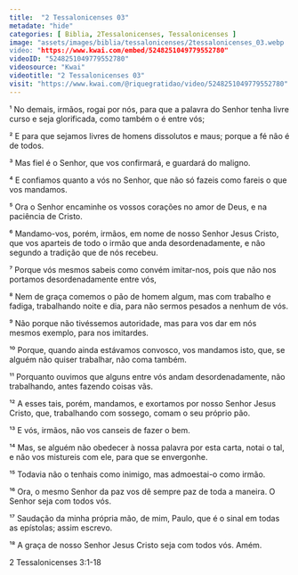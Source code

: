 ```yaml
---
title:  "2 Tessalonicenses 03"
metadate: "hide"
categories: [ Biblia, 2Tessalonicenses, Tessalonicenses ]
image: "assets/images/biblia/tessalonicenses/2tessalonicenses_03.webp
video: "https://www.kwai.com/embed/5248251049779552780"
videoID: "5248251049779552780"
videosource: "Kwai"
videotitle: "2 Tessalonicenses 03"
visit: "https://www.kwai.com/@riquegratidao/video/5248251049779552780"
---
```




¹ No demais, irmãos, rogai por nós, para que a palavra do Senhor tenha livre curso e seja glorificada, como também o é entre vós;

² E para que sejamos livres de homens dissolutos e maus; porque a fé não é de todos.

³ Mas fiel é o Senhor, que vos confirmará, e guardará do maligno.

⁴ E confiamos quanto a vós no Senhor, que não só fazeis como fareis o que vos mandamos.

⁵ Ora o Senhor encaminhe os vossos corações no amor de Deus, e na paciência de Cristo.

⁶ Mandamo-vos, porém, irmãos, em nome de nosso Senhor Jesus Cristo, que vos aparteis de todo o irmão que anda desordenadamente, e não segundo a tradição que de nós recebeu.

⁷ Porque vós mesmos sabeis como convém imitar-nos, pois que não nos portamos desordenadamente entre vós,

⁸ Nem de graça comemos o pão de homem algum, mas com trabalho e fadiga, trabalhando noite e dia, para não sermos pesados a nenhum de vós.

⁹ Não porque não tivéssemos autoridade, mas para vos dar em nós mesmos exemplo, para nos imitardes.

¹⁰ Porque, quando ainda estávamos convosco, vos mandamos isto, que, se alguém não quiser trabalhar, não coma também.

¹¹ Porquanto ouvimos que alguns entre vós andam desordenadamente, não trabalhando, antes fazendo coisas vãs.

¹² A esses tais, porém, mandamos, e exortamos por nosso Senhor Jesus Cristo, que, trabalhando com sossego, comam o seu próprio pão.

¹³ E vós, irmãos, não vos canseis de fazer o bem.

¹⁴ Mas, se alguém não obedecer à nossa palavra por esta carta, notai o tal, e não vos mistureis com ele, para que se envergonhe.

¹⁵ Todavia não o tenhais como inimigo, mas admoestai-o como irmão.

¹⁶ Ora, o mesmo Senhor da paz vos dê sempre paz de toda a maneira. O Senhor seja com todos vós.

¹⁷ Saudação da minha própria mão, de mim, Paulo, que é o sinal em todas as epístolas; assim escrevo.

¹⁸ A graça de nosso Senhor Jesus Cristo seja com todos vós. Amém. 




2 Tessalonicenses 3:1-18

